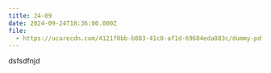 ```yaml
---
title: 24-09
date: 2024-09-24T18:36:00.000Z
file:
  - https://ucarecdn.com/4121f0bb-b883-41c0-af1d-69684eda883c/dummy-pdf_4.pdf
---
```

dsfsdfnjd
